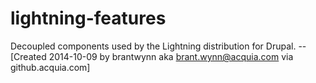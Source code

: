 lightning-features
==================

Decoupled components used by the Lightning distribution for Drupal. -- [Created 2014-10-09 by brantwynn aka brant.wynn@acquia.com via github.acquia.com]
